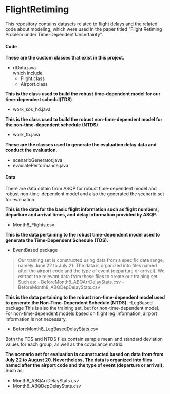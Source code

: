 # FlightRetiming
This repository contains datasets related to flight delays and the related code about modeling, which were used in the paper titled "Flight Retiming Problem under Time-Dependent Uncertainty".
#### Code
**These are the custom classes that exist in this project.**
- rtData.java   
which include 
  - Flight.class    
  - Airport.class

**This is the class used to build the robust time-dependent model for our time-dependent schedul(TDS)**
- work_sos_hd.java

**This is the class used to build the robust non-time-dependent model for the non-time-dependent schedule (NTDS)**
- work_fb.java

**These are the classes used to generate the evaluation delay data and conduct the evaluation.**
- scenarioGenerator.java
- evaulatePerformance.java

#### Data
There are data obtain from ASQP for robust time-dependent model and robust non-time-dependent model and also the generated the scenario set for evaluation.

**This is the data for the basic flight information such as flight numbers, departure and arrival times, and delay information provided by ASQP.**
- Month8_Flights.csv


**This is the data pertaining to the robust time-dependent model used to generate the Time-Dependent Schedule (TDS).**
- EventBased package
 > Our training set is constructed using data from a specific date range, namely June 22 to July 21. The data is organized into files named after the airport code and the type of event (departure or arrival). We extract the relevant data from these files to create our training set. Such as: - BeforeMonth8_ABQArrDelayStats.csv - BeforeMonth8_ABQDepDelayStats.csv
 
 
 

**This is the data pertaining to the robust non-time-dependent model used to generate the Non-Time-Dependent Schedule (NTDS).**
-LegBased package
  This is also the training set, but for non-time-dependent model. For non-time-dependent models based on flight leg information, airport information is not necessary.
  - BeforeMonth8_LegBasedDelayStats.csv

Both the TDS and NTDS files contain sample mean and standard deviation values for each group, as well as the covariance matrix.

**The scenario set for evaluation is counstructed based on data from from July 22 to August 20. Nevertheless, The data is organized into files named after the airport code and the type of event (departure or arrival).**
Such as:
- Month8_ABQArrDelayStats.csv
- Month8_ABQDepDelayStats.csv



